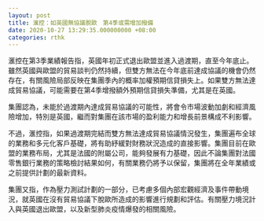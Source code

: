 ```yaml
---
layout: post
title: 滙控：如英國無協議脫歐　第4季或需增加撥備
date: 2020-10-27 13:29:35.000000000 +08:00
categories: rthk
---
```


滙控在第3季業績報告指，英國年初正式退出歐盟並進入過渡期，直至今年底止。雖然英國與歐盟的貿易談判仍然持續，但雙方無法在今年底前達成協議的機會仍然存在，有關風險局部反映在集團季內的概率加權預期信貸損失上。如果雙方無法達成貿易協議，可能需要在第4季增撥額外預期信貸損失準備，尤其是在英國。

集團認為，未能於過渡期內達成貿易協議的可能性，將會令市場波動加劇和經濟風險增加，特別是英國，繼而對集團在該市場的盈利能力和增長前景構成不利影響。

不過，滙控指，如果過渡期完結而雙方無法達成貿易協議情況發生，集團遍布全球的業務和多元化客戶基礎，將有助紓緩對財務狀況造成的直接影響。集團目前在歐盟的業務布局，尤其是法國的附屬公司，能夠發展有力基礎，因此不論集團對法國零售銀行業務的策略檢討結果如何，有關業務仍將予以保留，集團將在全年業績或之前提供計劃的最新資料。

集團又指，作為壓力測試計劃的一部分，已考慮多個內部宏觀經濟及事件帶動境況，就英國在沒有貿易協議下脫歐所造成的影響進行規劃和評估。有關壓力境況計入與英國退出歐盟，以及新型肺炎疫情爆發的相關風險。
